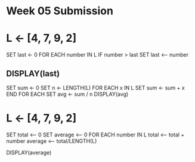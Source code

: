 # Week 05 Submission

# L ← [4, 7, 9, 2]
SET last ← 0
FOR EACH number IN L
    IF number > last
        SET last <-- number 

DISPLAY(last)
- 



SET sum ← 0 
SET n ← LENGTH(L) 
FOR EACH x IN L 
  SET sum ← sum + x 
END FOR EACH 
SET avg ← sum / n 
DISPLAY(avg)

# L ← [4, 7, 9, 2]
SET total <-- 0
SET average <-- 0
FOR EACH number IN L
    total <-- total + number
average <-- total/LENGTH(L)

DISPLAY(average)